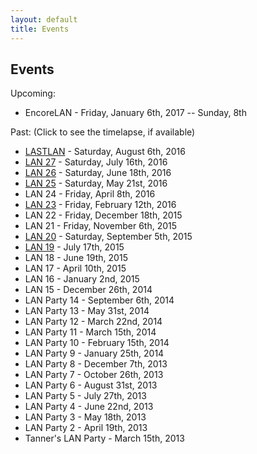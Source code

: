 ```yaml
---
layout: default
title: Events
---
```

## Events

Upcoming:

- EncoreLAN - Friday, January 6th, 2017 -- Sunday, 8th

Past: (Click to see the timelapse, if available)

- [LASTLAN](https://www.youtube.com/watch?v=KO0ehXgLRKo) - Saturday, August 6th, 2016
- [LAN 27](https://www.youtube.com/watch?v=BX3vm09QAww) - Saturday, July 16th, 2016
- [LAN 26](https://www.youtube.com/watch?v=MtczHyLw2M4) - Saturday, June 18th, 2016
- [LAN 25](https://www.youtube.com/watch?v=fHg5BDUASeA) - Saturday, May 21st, 2016
- LAN 24 - Friday, April 8th, 2016
- [LAN 23](https://www.youtube.com/watch?v=9hJw5KFHpQw) - Friday, February 12th, 2016
- LAN 22 - Friday, December 18th, 2015
- LAN 21 - Friday, November 6th, 2015
- [LAN 20](https://www.youtube.com/watch?v=o0KO9Ouxxco) - Saturday, September 5th, 2015
- [LAN 19](https://www.youtube.com/watch?v=uBMStIKj29A) - July 17th, 2015
- LAN 18 - June 19th, 2015
- LAN 17 - April 10th, 2015
- LAN 16 - January 2nd, 2015
- LAN 15 - December 26th, 2014
- LAN Party 14 - September 6th, 2014
- LAN Party 13 - May 31st, 2014
- LAN Party 12 - March 22nd, 2014
- LAN Party 11 - March 15th, 2014
- LAN Party 10 - February 15th, 2014
- LAN Party 9 - January 25th, 2014
- LAN Party 8 - December 7th, 2013
- LAN Party 7 - October 26th, 2013
- LAN Party 6 - August 31st, 2013
- LAN Party 5 - July 27th, 2013
- LAN Party 4 - June 22nd, 2013
- LAN Party 3 - May 18th, 2013
- LAN Party 2 - April 19th, 2013
- Tanner's LAN Party - March 15th, 2013
